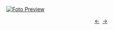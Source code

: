 [![Foto Preview](preview/repo-129.avif)](https://mySuperCoolProjects.github.io/repo-129)

<div align="center" style="display: flex; justify-content: center;">
  <a  href="https://github.com/mySuperCoolProjects/repo-128" target="_blank">&#8592;</a>
  &nbsp;&nbsp;
  <a  href="https://github.com/mySuperCoolProjects/repo-130" target="_blank">&#8594;</a>
</div>
